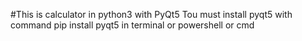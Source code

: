 #This is calculator in python3 with PyQt5
Tou must install pyqt5 with command pip install pyqt5 in terminal or powershell or cmd
